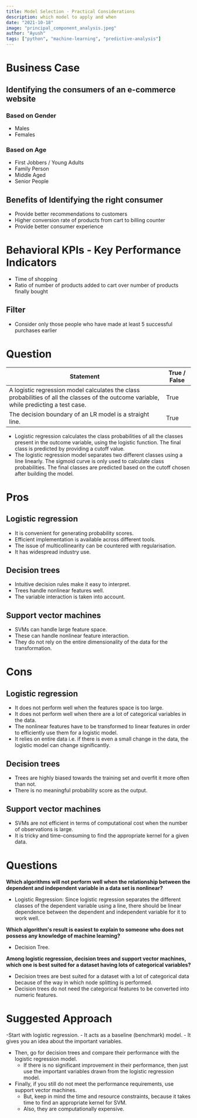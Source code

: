 ```yaml
---
title: Model Selection - Practical Considerations
description: which model to apply and when
date: "2021-10-18"
image: "principal_component_analysis.jpeg"
author: "Ayush"
tags: ["python", "machine-learning", "predictive-analysis"]
---
```



<!-- vim-markdown-toc -->

# Business Case

## Identifying the consumers of an e-commerce website

### Based on Gender
- Males
- Females

### Based on Age
- First Jobbers / Young Adults
- Family Person
- Middle Aged
- Senior People

## Benefits of Identifying the right consumer
- Provide better recommendations to customers
- Higher conversion rate of products from cart to billing counter
- Provide better consumer experience

# Behavioral KPIs - Key Performance Indicators
- Time of shopping
- Ratio of number of products added to cart over number of products finally bought

## Filter
- Consider only those people who have made at least 5 successful purchases earlier

# Question

| Statement                                                                                                                                | True / False |
|------------------------------------------------------------------------------------------------------------------------------------------|--------------|
| A logistic regression model calculates the class probabilities of all the classes of the outcome variable, while predicting a test case. | True         |
| The decision boundary of an LR model is a straight line.                                                                                 | True         |

- Logistic regression calculates the class probabilities of all the classes present in the outcome variable, using the logistic function. The final class is predicted by providing a cutoff value.
- The logistic regression model separates two different classes using a line linearly. The sigmoid curve is only used to calculate class probabilities. The final classes are predicted based on the cutoff chosen after building the model.

# Pros
## Logistic regression
- It is convenient for generating probability scores.
- Efficient implementation is available across different tools.
- The issue of multicollinearity can be countered with regularisation.
- It has widespread industry use.

## Decision trees
- Intuitive decision rules make it easy to interpret.
- Trees handle nonlinear features well.
- The variable interaction is taken into account.

## Support vector machines
- SVMs can handle large feature space.
- These can handle nonlinear feature interaction.
- They do not rely on the entire dimensionality of the data for the transformation.

# Cons
## Logistic regression
- It does not perform well when the features space is too large.
- It does not perform well when there are a lot of categorical variables in the data.
- The nonlinear features have to be transformed to linear features in order to efficiently use them for a logistic model.
- It relies on entire data i.e. if there is even a small change in the data, the logistic model can change significantly.

## Decision trees
- Trees are highly biased towards the training set and overfit it more often than not.
- There is no meaningful probability score as the output.

## Support vector machines
- SVMs are not efficient in terms of computational cost when the number of observations is large.
- It is tricky and time-consuming to find the appropriate kernel for a given data.

# Questions

**Which algorithms will not perform well when the relationship between the dependent and independent variable in a data set is nonlinear?**
- Logistic Regression: Since logistic regression separates the different classes of the dependent variable using a line, there should be linear dependence between the dependent and independent variable for it to work well.

**Which algorithm's result is easiest to explain to someone who does not possess any knowledge of machine learning?**
- Decision Tree.

**Among logistic regression, decision trees and support vector machines, which one is best suited for a dataset having lots of categorical variables?**
- Decision trees are best suited for a dataset with a lot of categorical data because of the way in which node splitting is performed. 
- Decision trees do not need the categorical features to be converted into numeric features.

# Suggested Approach
-Start with logistic regression. 
    - It acts as a baseline (benchmark) model. 
    - It gives you an idea about the important variables.
- Then, go for decision trees and compare their performance with the logistic regression model. 
    - If there is no significant improvement in their performance, then just use the important variables drawn from the logistic regression model.
- Finally, if you still do not meet the performance requirements, use support vector machines. 
    - But, keep in mind the time and resource constraints, because it takes time to find an appropriate kernel for SVM. 
    - Also, they are computationally expensive.


